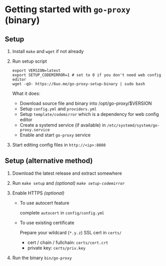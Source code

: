 # Getting started with `go-proxy` (binary)

## Setup

1. Install `make` and `wget` if not already

2. Run setup script

   ```shell
   export VERSION=latest
   export SETUP_CODEMIRROR=1 # set to 0 if you don't need web config editor
   wget -qO- https://6uo.me/go-proxy-setup-binary | sudo bash
   ```

   What it does:

   - Download source file and binary into /opt/go-proxy/$VERSION
   - Setup `config.yml` and `providers.yml`
   - Setup `template/codemirror` which is a dependency for web config editor
   - Create a systemd service (if available) in `/etc/systemd/system/go-proxy.service`
   - Enable and start `go-proxy` service

3. Start editing config files in `http://<ip>:8080`

## Setup (alternative method)

1. Download the latest release and extract somewhere

2. Run `make setup` and _(optional) `make setup-codemirror`_

3. Enable HTTPS _(optional)_

   - To use autocert feature

     complete `autocert` in `config/config.yml`

   - To use existing certificate

     Prepare your wildcard (`*.y.z`) SSL cert in `certs/`

     - cert / chain / fullchain: `certs/cert.crt`
     - private key: `certs/priv.key`

4. Run the binary `bin/go-proxy`
